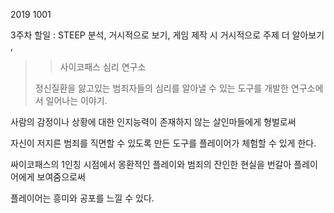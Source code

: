 2019 1001 

3주차 할일 : STEEP 분석, 거시적으로 보기, 게임 제작 시 거시적으로 주제 더 알아보기 ,



> > 사이코패스 심리 연구소 
>
> 정신질환을 앓고있는 범죄자들의 심리를 알아낼 수 있는 도구를 개발한 연구소에서 일어나는 이야기.

사람의 감정이나 상황에 대한 인지능력이 존재하지 않는 살인마들에게 형벌로써

자신이 저지른 범죄를 직면할 수 있도록 만든 도구를 플레이어가 체험할 수 있게 한다.

싸이코패스의 1인칭 시점에서 몽환적인 플레이와 범죄의 잔인한 현실을 번갈아 플레이어에게 보여줌으로써 

플레이어는 흥미와 공포를 느낄 수 있다.



